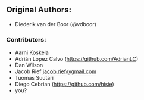## Original Authors:

* Diederik van der Boor (@vdboor)

### Contributors:

* Aarni Koskela
* Adrián López Calvo (https://github.com/AdrianLC)
* Dan Wilson
* Jacob Rief <jacob.rief@gmail.com>
* Tuomas Suutari
* Diego Cebrian (https://github.com/hisie)
* you?
